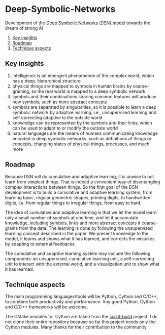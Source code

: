 # Deep-Symbolic-Networks
Development of the [Deep Symbolic Networks (DSN) model](https://github.com/qunzhi/Deep-Symbolic-Networks/blob/master/concept.md) towards the dream of strong AI

1. [Key insights](#key-insights)
2. [Roadmap](#roadmap)
3. [Technique aspects](#technique-aspects)

## Key insights
1. intelligence is an emergent phenomenon of the complex world, which has a deep, hierarchical structure
2. physical things are mapped to symbols in human brains by coarse-graining, so the real world is mapped to a deep symbolic network
3. symbols and their combinations sharing common features will produce new symbols, such as more abstract concepts
5. symbols are separated by singularities, so it is possible to learn a deep symbolic network by adaptive learning; i.e., unsupervised learning and self correcting adaptive to the outside world
4. knowledge can be represented by the symbols and their links, which can be used to adapt to or modify the outside world
5. natural languages are the means of humans communicating knowledge encoded in deep symbolic networks, such as definitions of things or concepts, changing states of physical things, processes, and much more

## Roadmap
Because DSN will do cumulative and adaptive learning, it is unwise to not learn from simplest things. That is indeed a convenient way of disentangling complex interactions between things. So the first goal of the DSN development is to build a cumulative and adaptive learning system, from learning basic, regular geometric shapes, printing digits, to handwritten digits, i.e. from regular things to irregular things, from easy to hard. 

The idea of cumulative and adaptive learning is that we let the model learn only a small number of symbols at one time, and let it accumulate knowledge, including symbols, links and more abstract concepts it coarse-grains from the data. The learning is done by following the unsupervised learning concept described in the paper. We present knowledge to the model, it learns and shows what it has learned, and corrects the mistakes by adapting to external feedbacks.

The cumulative and adaptive learning system may include the following components: an unsupervised, cumulative learning unit, a self-correcting unit to interact with the external world, and a visualization unit to show what it has learned.  

## Technique aspects
The main programming languages/tools will be Python, Cython and C/C++, to combine both productivity and performance. Any good Python, Cython and C/C++ frameworks will be welcome. 

The CMake modules for Cython are taken from the [scikit-build](https://github.com/scikit-build/scikit-build) project. I do not clone their entire repository because so far this project needs only the Cython modules. Many thanks for their contribution to the community.
